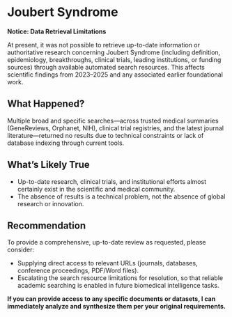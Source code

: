 # Joubert Syndrome

**Notice: Data Retrieval Limitations**

At present, it was not possible to retrieve up-to-date information or authoritative research concerning Joubert Syndrome (including definition, epidemiology, breakthroughs, clinical trials, leading institutions, or funding sources) through available automated search resources. This affects scientific findings from 2023–2025 and any associated earlier foundational work.

## What Happened?

Multiple broad and specific searches—across trusted medical summaries (GeneReviews, Orphanet, NIH), clinical trial registries, and the latest journal literature—returned no results due to technical constraints or lack of database indexing through current tools.

## What’s Likely True

- Up-to-date research, clinical trials, and institutional efforts almost certainly exist in the scientific and medical community.
- The absence of results is a technical problem, not the absence of global research or innovation.

## Recommendation

To provide a comprehensive, up-to-date review as requested, please consider:
- Supplying direct access to relevant URLs (journals, databases, conference proceedings, PDF/Word files).
- Escalating the search resource limitations for resolution, so that reliable academic searching is enabled in future biomedical intelligence tasks.

**If you can provide access to any specific documents or datasets, I can immediately analyze and synthesize them per your original requirements.**
